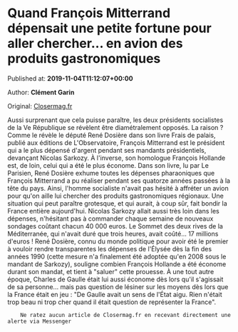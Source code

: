 
# Quand François Mitterrand dépensait une petite fortune pour aller chercher... en avion des produits gastronomiques

Published at: **2019-11-04T11:12:07+00:00**

Author: **Clément Garin**

Original: [Closermag.fr](https://www.closermag.fr/politique/quand-francois-mitterrand-depensait-une-petite-fortune-pour-aller-chercher-en-av-1044230)

Aussi surprenant que cela puisse paraître, les deux présidents socialistes de la Ve République se révèlent être diamétralement opposés. La raison ? Comme le révèle le député René Dosière dans son livre Frais de palais, publié aux éditions de L'Observatoire, François Mitterrand est le président qui a le plus dépensé d'argent pendant ses mandants présidentiels, devançant Nicolas Sarkozy. À l'inverse, son homologue François Hollande est, de loin, celui qui a été le plus économe.
Dans son livre, lu par Le Parisien, René Dosière exhume toutes les dépenses pharaoniques que François Mitterrand a pu réaliser pendant ses quatorze années passées à la tête du pays. Ainsi, l'homme socialiste n'avait pas hésité à affréter un avion pour qu'on aille lui chercher des produits gastronomiques régionaux. Une situation qui peut paraître grotesque, et qui aurait, à coup sûr, fait bondir la France entière aujourd'hui. Nicolas Sarkozy allait aussi très loin dans les dépenses, n'hésitant pas à commander chaque semaine de nouveaux sondages coûtant chacun 40 000 euros. Le Sommet des deux rives de la Méditerranée, qui n'avait duré que trois heures, avait coûté... 17 millions d'euros !
René Dosière, connu du monde politique pour avoir été le premier à vouloir rendre transparentes les dépenses de l'Élysée dès la fin des années 1990 (cette mesure n'a finalement été adoptée qu'en 2008 sous le mandant de Sarkozy), souligne combien François Hollande a été économe durant son mandat, et tient à "saluer" cette prouesse. À une tout autre époque, Charles de Gaulle était lui aussi économe dès lors qu'il s'agissait de sa personne... mais pas question de lésiner sur les moyens dès lors que la France était en jeu : "De Gaulle avait un sens de l'État aigu. Rien n'était trop beau ni trop cher quand il était question de représenter la France".

        Ne ratez aucun article de Closermag.fr en recevant directement une alerte via Messenger
      
